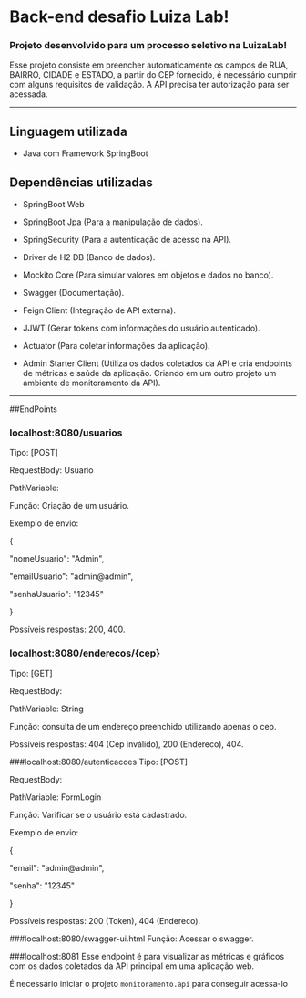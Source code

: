 # Back-end desafio Luiza Lab!

### Projeto desenvolvido para um processo seletivo na LuizaLab!

 Esse projeto consiste em preencher automaticamente os campos de RUA, BAIRRO, CIDADE e ESTADO, a partir do CEP fornecido, 
 é necessário cumprir com alguns requisitos de validação. A API precisa ter autorização para ser acessada.  

---

## Linguagem utilizada

- Java com Framework SpringBoot

## Dependências utilizadas

* SpringBoot Web

- SpringBoot Jpa (Para a manipulação de dados).

* SpringSecurity (Para a autenticação de acesso na API).

- Driver de H2 DB (Banco de dados).

* Mockito Core (Para simular valores em objetos e dados no banco).

- Swagger (Documentação).

* Feign Client (Integração de API externa).

- JJWT (Gerar tokens com informações do usuário autenticado).

* Actuator (Para coletar informações da aplicação).

- Admin Starter Client (Utiliza os dados coletados da API e cria endpoints de métricas e saúde da aplicação. Criando em um outro projeto um ambiente de monitoramento da API).

---

##EndPoints
### localhost:8080/usuarios 
Tipo: [POST]  

RequestBody: Usuario

PathVariable:

Função: Criação de um usuário.

Exemplo de envio:

{

"nomeUsuario": "Admin",

"emailUsuario": "admin@admin",

"senhaUsuario": "12345"

}

Possíveis respostas: 200, 400.

### localhost:8080/enderecos/{cep}
Tipo: [GET] 

RequestBody:

PathVariable: String

Função: consulta de um endereço preenchido utilizando apenas o cep.

Possíveis respostas: 404 (Cep inválido), 200 (Endereco), 404.

###localhost:8080/autenticacoes
Tipo: [POST]

RequestBody:

PathVariable: FormLogin

Função: Varificar se o usuário está cadastrado.

Exemplo de envio:

{

"email": "admin@admin",

"senha": "12345"

}

Possíveis respostas: 200 (Token), 404 (Endereco).

###localhost:8080/swagger-ui.html
Função: Acessar o swagger.

###localhost:8081
Esse endpoint é para visualizar as métricas e gráficos com os dados coletados da API principal em uma aplicação web.

É necessário iniciar o projeto `monitoramento.api` para conseguir acessa-lo
